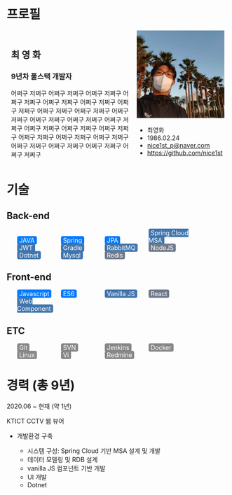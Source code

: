 <style>
  ul.skill > li {
    display: inline-block;
  }

  ul.horizon5 > li {
    width: 20%;
  }

  ul.skill span {
    color: white;
    border-radius: .25rem;
    padding: 1px 5px 1px 5px;
    background-color: #888;
  }

  ul.skill span.level1 {
    background-color: #70798a;
  }
  ul.skill span.level2 {
    background-color: #4075ad;
  }
  ul.skill span.level3 {
    background-color: #007bff;
  }
</style>

# 프로필

<div style="overflow: hidden;">
  <div style="position: relative; float: left; width: 55%; padding: 10px">
    <h2>최 영 화</h2>
    <h3>9년차 풀스택 개발자</h2>
    <span>어쩌구 저쩌구 어쩌구 저쩌구 어쩌구 저쩌구 어쩌구 저쩌구 어쩌구 저쩌구 어쩌구 저쩌구 어쩌구 저쩌구 어쩌구 저쩌구 어쩌구 저쩌구 어쩌구 저쩌구 어쩌구 저쩌구 어쩌구 저쩌구 어쩌구 저쩌구 어쩌구 저쩌구 어쩌구 저쩌구 어쩌구 저쩌구 어쩌구 저쩌구 어쩌구 저쩌구 어쩌구 저쩌구 어쩌구 저쩌구 어쩌구 저쩌구 어쩌구 저쩌구 어쩌구 저쩌구 </span>
  </div>
  <div style="float: left;">
    <img src="data/profile1.jpg" width="200px" height="200px"/>
    <ul>
      <li>최영화</li>
      <li>1986.02.24</li>
      <li><a href="mailto: nice1st_p@naver.com">nice1st_p@naver.com</a></li>
      <li><a href="https://github.com/nice1st">https://github.com/nice1st</a></li>
    </ul>
  </div>
</div>

# 기술

## Back-end

<ul class="skill horizon5">
  <li><span class="level3">JAVA</span></li>
  <li><span class="level3">Spring</span></li>
  <li><span class="level3">JPA</span></li>
  <li><span class="level2">Spring Cloud MSA</span></li>
  <li><span class="level2">JWT</span></li>
  <li><span class="level2">Gradle</span></li>
  <li><span class="level2">RabbitMQ</span></li>
  <li><span class="level1">NodeJS</span></li>
  <li><span class="level2">Dotnet</span></li>
  <li><span class="level2">Mysql</span></li>
  <li><span class="level1">Redis</span></li>
</ul>

## Front-end

<ul class="skill horizon5">
  <li><span class="level3">Javascript</span></li>
  <li><span class="level3">ES6</span></li>
  <li><span class="level2">Vanilla JS</span></li>
  <li><span class="level1">React</span></li>
  <li><span class="level2">Web Component</span></li>
</ul>

## ETC

<ul class="skill horizon5">
  <li><span>Git</span></li>
  <li><span>SVN</span></li>
  <li><span>Jenkins</span></li>
  <li><span>Docker</span></li>
  <li><span>Linux</span></li>
  <li><span>Vi</span></li>
  <li><span>Redmine</span></li>
</ul>

# 경력 (총 9년)

<p class="current">2020.06 ~ 현재 (약 1년)</p>
<p><span class="">KTICT </span> <span>CCTV 웹 뷰어</span></p>

* 개발환경 구축
  * 시스템 구성: Spring Cloud 기반 MSA 설계 및 개발
  * 데이터 모델링 및 RDB 설계
  * vanilla JS 컴포넌트 기반 개발
  * UI 개발

  <ul class="experience_keyword">
    <li>Dotnet</li>
  </ul>

<!-- ## 띵스파이어
* 2019.10 ~ 2020.05 (6개월)
* GIS 기반 유무선 통신장비 관제 UI 개발

## 파이오링크
* 2016.11 ~ 2019.08 (2년 9개월)
* 조직문화에 대한 고민
  * 기술 및 개발내용 공유를 위해 노력 했습니다.
  <br/><img src="data/s8.png" width="150px" height="80px"/>
  <img src="data/s3.png" width="150px" height="80px"/>
  <img src="data/s6.png" width="150px" height="80px"/><br/>
    * 컴포넌트기반 개발
    * 메시지 pub/sub 모델
    * MSA

## 다임즈
* 2011.07 ~ 2016.04 (4년 9개월)
* 좋은 UI에 대한 고민
  * 최소한의 요청과 직관성


## 네트워크 스위치 컨트롤러
네트워크 스위치 통신하여 상태를 확인하고 설정할 수 있는 웹 어플리케이션
<br/><img src="data/s7.png" width="450px" height="130px"/><br/>
  * 메시지 Broadcast 모듈 개발
  <br/><img src="data/s2.png" width="200px" height="100px"/>
  <img src="data/s3.png" width="200px" height="100px"/><br/>
    * 장비의 상태 수집 상황 및 장애 정보를 대시보드에서 실시간으로 관제할 수 있도록 메시지 구독 형태의 모듈을 설계 및 개발 했습니다.
  * 레거시 프로젝트 Scale out 분석 및 구성
  <br/><img src="data/s4.png" width="200px" height="100px"/>
  <img src="data/s6.png" width="200px" height="100px"/><br/>
  * 대시보드 플랫폼 설계 및 개발
  <br/><img src="data/s5.png" width="200px" height="100px"/><br/>

## EMS 통합관제
네트워크, 트래픽, 서버, DBMS 등의 장비에서 수집 된 정보를 대시보드로 서비스 하는 웹 어플리케이션
<br/><img src="data/g1.gif" width="400px" height="240px"/><br/>
* 주로 대시보드 개발
* CRUD UI 및 이력/통계/레포트 개발 -->
